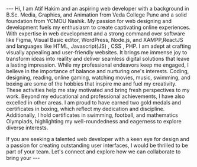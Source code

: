 --- Hi, I am Atif Hakim and an aspiring web developer with a background in B.Sc. Media, Graphics, and Animation from Veda College Pune and a solid foundation from YCMOU Nashik. My passion for web designing and development fuels my enthusiasm to create captivating online experiences.
With expertise in web development and a strong command over software like Figma, Visual Basic editor, WordPress, Node.js, and XAMPP,ReactJS and languages like HTML, Javascript(JS) , CSS , PHP. I am adept at crafting visually appealing and user-friendly websites. It brings me immense joy to transform ideas into reality and deliver seamless digital solutions that leave a lasting impression.
While my professional endeavors keep me engaged, I believe in the importance of balance and nurturing one's interests. Coding, designing, reading, online gaming, watching movies, music, swimming, and boxing are some of the hobbies that inspire me and fuel my creativity. These activities help me stay motivated and bring fresh perspectives to my work.
Beyond my educational and professional achievements, I have also excelled in other areas. I am proud to have earned two gold medals and certificates in boxing, which reflect my dedication and discipline. Additionally, I hold certificates in swimming, football, and mathematics Olympiads, highlighting my well-roundedness and eagerness to explore diverse interests.

If you are seeking a talented web developer with a keen eye for design and a passion for creating outstanding user interfaces, I would be thrilled to be part of your team. Let's connect and explore how we can collaborate to bring your ---




<!---
atifhakim/atifhakim is a ✨ special ✨ repository because its `README.md` (this file) appears on your GitHub profile.
You can click the Preview link to take a look at your changes.
--->
